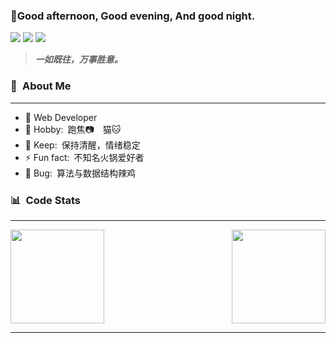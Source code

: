 
###   💫Good afternoon, Good evening, And good night.
![](https://img.shields.io/badge/Code-JavaScript-informational?style=flat&logo=JavaScript&logoColor=white&color=2bbc8a)
![](https://img.shields.io/badge/Code-Java-informational?style=flat&logo=Java&logoColor=white&color=2bbc8a)
![](https://img.shields.io/badge/Code-Django-informational?style=flat&logo=Django&logoColor=white&color=2bbc8a)
</br>

> ***一如既往，万事胜意。***
### 🎃&ensp;About Me

---

- 🌱  Web Developer
- 💫 Hobby:&ensp;跑焦📷&ensp;&ensp;猫🐱
- 💬 Keep:&ensp;保持清醒，情绪稳定
- ⚡ Fun fact:&ensp;不知名火锅爱好者
- 🐛 Bug:&ensp;算法与数据结构辣鸡

### 📊&ensp;Code Stats
---

<div style="display: flex; justify-content: space-between">
<img align="center" style="height: 150px" src="https://github-readme-stats.vercel.app/api/top-langs/?username=ZhengLai98&layout=compact&theme=tokyonight">
<img align="center" style="height: 150px"  src="https://github-readme-stats.vercel.app/api?username=ZhengLai98&show_icons=true&theme=tokyonight">
</div>

---



